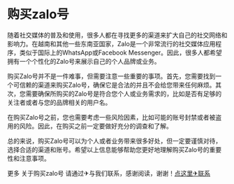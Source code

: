 # 购买zalo号

随着社交媒体的普及和使用，很多人都在寻找更多的渠道来扩大自己的社交网络和影响力。在越南和其他一些东南亚国家，Zalo是一个非常流行的社交媒体应用程序，类似于国际上的WhatsApp或Facebook Messenger。因此，很多人都希望拥有一个个性化的Zalo号来展示自己的个人品牌或业务。

购买Zalo号并不是一件难事，但需要注意一些重要的事项。首先，您需要找到一个可信赖的渠道来购买Zalo号，确保它是合法的并且不会给您带来任何麻烦。其次，您需要确保所购买的Zalo号是符合您个人或业务需求的，比如是否有足够的关注者或者与您的品牌相关的用户名。

在购买Zalo号之前，您也需要考虑一些风险因素，比如可能的账号封禁或者被盗用的风险。因此，在购买之前一定要做好充分的调查和了解。

总的来说，购买Zalo号可以为个人或者业务带来很多好处，但一定要谨慎对待，选择合适的渠道和账号。希望以上信息能够帮助您更好地理解购买Zalo号的重要性和注意事项。

更多 关于购买zalo号 请通过✈与我们联系，感谢阅读，谢谢！[点这里✈联系](https://gg.k02.cc)